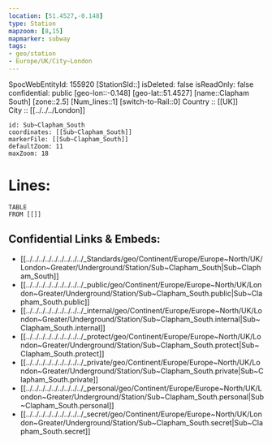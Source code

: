 ```yaml
---
location: [51.4527,-0.148] 
type: Station 
mapzoom: [8,15] 
mapmarker: subway 
tags:
- geo/station
- Europe/UK/City~London
---
```

SpocWebEntityId: 155920
[StationSId::] 
isDeleted: false
isReadOnly: false
confidential: public
[geo-lon::-0.148] 
[geo-lat::51.4527] 
[name::Clapham South] 
[zone::2.5] 
[Num_lines::1] 
[switch-to-Rail::0] 
Country :: [[UK]]  
City :: [[../../../London]]  


```leaflet
id: Sub~Clapham_South
coordinates: [[Sub~Clapham_South]] 
markerFile: [[Sub~Clapham_South]] 
defaultZoom: 11 
maxZoom: 18
```


# Lines: 
```dataview
TABLE 
FROM [[]] 
```

## Confidential Links & Embeds: 
- [[../../../../../../../../../_Standards/geo/Continent/Europe/Europe~North/UK/London~Greater/Underground/Station/Sub~Clapham_South|Sub~Clapham_South]] 
- [[../../../../../../../../../_public/geo/Continent/Europe/Europe~North/UK/London~Greater/Underground/Station/Sub~Clapham_South.public|Sub~Clapham_South.public]] 
- [[../../../../../../../../../_internal/geo/Continent/Europe/Europe~North/UK/London~Greater/Underground/Station/Sub~Clapham_South.internal|Sub~Clapham_South.internal]] 
- [[../../../../../../../../../_protect/geo/Continent/Europe/Europe~North/UK/London~Greater/Underground/Station/Sub~Clapham_South.protect|Sub~Clapham_South.protect]] 
- [[../../../../../../../../../_private/geo/Continent/Europe/Europe~North/UK/London~Greater/Underground/Station/Sub~Clapham_South.private|Sub~Clapham_South.private]] 
- [[../../../../../../../../../_personal/geo/Continent/Europe/Europe~North/UK/London~Greater/Underground/Station/Sub~Clapham_South.personal|Sub~Clapham_South.personal]] 
- [[../../../../../../../../../_secret/geo/Continent/Europe/Europe~North/UK/London~Greater/Underground/Station/Sub~Clapham_South.secret|Sub~Clapham_South.secret]] 
